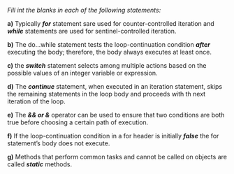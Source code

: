 *Fill int the blanks in each of the following statements:*

**a)** Typically ***for*** statement sare used for counter-controlled iteration and ***while*** statements are used for sentinel-controlled iteration.

**b)** The do...while statement tests the loop-continuation condition ***after*** executing the body; therefore, the body always executes at least once.

**c)** the ***switch*** statement selects among multiple actions based on the possible values of an integer variable or expression.

**d)** The ***continue*** statement, when executed in an iteration statement, skips the remaining statements in the loop body and proceeds with th next iteration of the loop.

**e)** The ***&& or &*** operator can be used to ensure that two conditions are both true before choosing a certain path of execution.

**f)** If the loop-continuation condition in a for header is initially ***false*** the for statement’s body does not execute.

**g)** Methods that perform common tasks and cannot be called on objects  are called ***static*** methods.